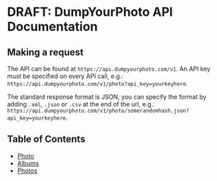 # DRAFT: DumpYourPhoto API Documentation

## Making a request
The API can be found at `https://api.dumpyourphoto.com/v1`. 
An API key must be specified on every API call, e.g.: `https://api.dumpyourphoto.com/v1/photo?api_key=yourkeyhere`. 

The standard response format is JSON, you can specify the format by adding `.xml`, `.json` or `.csv` at the end of the url, 
e.g.: `https://api.dumpyourphoto.com/v1/photo/somerandomhash.json?api_key=yourkeyhere`.

## Table of Contents
* [Photo](https://github.com/DumpYourPhoto/API-Documentation/blob/master/photos.md)
* [Albums](https://github.com/DumpYourPhoto/API-Documentation/blob/master/albums.md)
* [Photos](https://github.com/DumpYourPhoto/API-Documentation/blob/master/albums/photos.md)